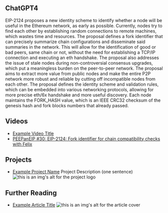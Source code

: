 ## ChatGPT4

EIP-2124 proposes a new identity scheme to identify whether a node will be useful in the Ethereum network, as early as possible. Currently, nodes try to find each other by establishing random connections to remote machines, which wastes time and resources. The proposal defines a fork identifier that can precisely summarize chain configurations and disseminate said summaries in the network. This will allow for the identification of good or bad peers, same chain or not, without the need for establishing a TCP/IP connection and executing an eth handshake. The proposal also addresses the issue of stale nodes during non-controversial consensus upgrades, which put a meaningless burden on the peer-to-peer network. The proposal aims to extract more value from public nodes and make the entire P2P network more robust and reliable by cutting off incompatible nodes from each other. The proposal defines the identity scheme and validation rules, which can be embedded into various networking protocols, allowing for more precise eth/6x handshake and more useful discovery. Each node maintains the FORK_HASH value, which is an IEEE CRC32 checksum of the genesis hash and fork blocks numbers that already passed.

## Videos

- [Example Video Title](https://www.youtube.com/watch?v=TDGq4aeevgY)
- [PEEPanEIP #30: EIP-2124: Fork identifier for chain compatibility checks with Felix](https://www.youtube.com/watch?v=2Yg-MX0ubJQ&list=PL4cwHXAawZxqu0PKKyMzG_3BJV_xZTi1F&index=83)

## Projects

- [Example Project Name](https://xxxx.xxx/xxxxx) Project Description (one sentence) ![this is an img's alt for the project logo](https://xxxx.xxx/project-logo.xxx)

## Further Reading

- [Example Article Title](https://xxxx.xxx/xxxxx) ![this is an img's alt for the article cover](https://xxxx.xxx/article-cover.xxx)
